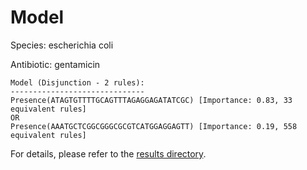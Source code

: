 
# Model

Species: escherichia coli

Antibiotic: gentamicin

```
Model (Disjunction - 2 rules):
------------------------------
Presence(ATAGTGTTTTGCAGTTTAGAGGAGATATCGC) [Importance: 0.83, 33 equivalent rules]
OR
Presence(AAATGCTCGGCGGGCGCGTCATGGAGGAGTT) [Importance: 0.19, 558 equivalent rules]

```

For details, please refer to the [results directory](../../../../../results/scm_b/escherichia%20coli/gentamicin/repeat_5/).

